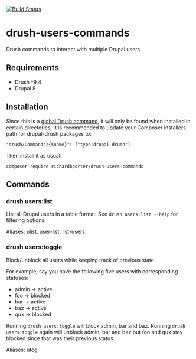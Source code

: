 [![Build Status](https://travis-ci.org/richardbporter/drush-users-commands.svg?branch=master)](https://travis-ci.org/richardbporter/drush-users-commands)

# drush-users-commands
Drush commands to interact with multiple Drupal users.

## Requirements
- Drush ^9.4
- Drupal 8

## Installation
Since this is a [global Drush command](http://docs.drush.org/en/master/commands/#global-drush-commands), it will only be
found when installed in certain directories. It is recommended to update your Composer installers path for drupal-drush
packages to:
 ```
 "drush/Commands/{$name}": ["type:drupal-drush"]
 ```
 Then install it as usual: 
 ```
 composer require richardbporter/drush-users-commands
 ```

## Commands

### drush users:list
List all Drupal users in a table format. See `drush users:list --help`
for filtering options.

Aliases: ulist, user-list, list-users

### drush users:toggle
Block/unblock all users while keeping track of previous state.

For example, say you have the following five users with corresponding
statuses:

- admin -> active
- foo   -> blocked
- bar   -> active
- baz   -> active
- qux   -> blocked

Running `drush users:toggle` will block admin, bar and baz. Running
`drush users:toggle` again will unblock admin, bar and baz but foo and
qux stay blocked since that was their previous status.

Aliases: utog
